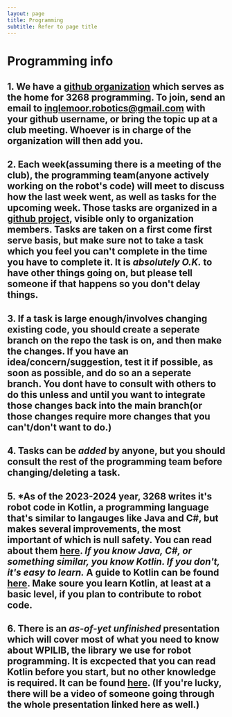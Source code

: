 ```yaml
---
layout: page
title: Programming
subtitle: Refer to page title
---
```


# Programming info

## 1. We have a [github organization](https://github.com/frc3268) which serves as the home for 3268 programming. To join, send an email to inglemoor.robotics@gmail.com with your github username, or bring the topic up at a club meeting. Whoever is in charge of the organization will then add you.

## 2. Each week(assuming there is a meeting of the club), the programming team(anyone actively working on the robot's code) will meet to discuss how the last week went, as well as tasks for the upcoming week. Those tasks are organized in a [github project](https://github.com/orgs/frc3268/projects/2), visible only to organization members. Tasks are taken on a first come first serve basis, but make sure not to take a task which you feel you can't complete in the time you have to complete it. It is *absolutely O.K.* to have other things going on, but please tell someone if that happens so you don't delay things.

## 3. If a task is large enough/involves changing existing code, you should create a seperate branch on the repo the task is on, and then make the changes. If you have an idea/concern/suggestion, test it if possible, as soon as possible, and do so an a seperate branch. You dont have to consult with others to do this unless and until you want to integrate those changes back into the main branch(or those changes require more changes that you can't/don't want to do.)

## 4. Tasks can be *added* by anyone, but you should consult the rest of the programming team before changing/deleting a task.

## 5. *As of the 2023-2024 year, 3268 writes it's robot code in Kotlin, a programming language that's similar to langauges like Java and C#, but makes several improvements, the most important of which is null safety. You can read about them [here](https://hackr.io/blog/kotlin-vs-java). *If you know Java, C#, or something similar, you know Kotlin. If you don't, it's easy to learn.* A guide to Kotlin can be found [here](https://kotlinlang.org/docs/kotlin-tour-welcome.html). Make soure you learn Kotlin, at least at a basic level, if you plan to contribute to robot code.

## 6. There is an *as-of-yet unfinished* presentation which will cover most of what you need to know about WPILIB, the library we use for robot programming. It is excpected that you can read Kotlin before you start, but no other knowledge is required. It can be found [here](https://docs.google.com/presentation/d/147HXC_hAOVuvolNJsrzkDm0c-rB3CIJeWGwABMasFAE/edit?usp=sharing). (If you're lucky, there will be a video of someone going through the whole presentation linked here as well.)
